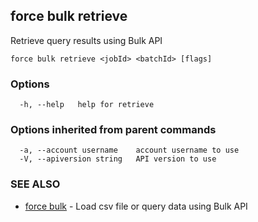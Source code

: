 ## force bulk retrieve

Retrieve query results using Bulk API

```
force bulk retrieve <jobId> <batchId> [flags]
```

### Options

```
  -h, --help   help for retrieve
```

### Options inherited from parent commands

```
  -a, --account username    account username to use
  -V, --apiversion string   API version to use
```

### SEE ALSO

* [force bulk](force_bulk.md)	 - Load csv file or query data using Bulk API

